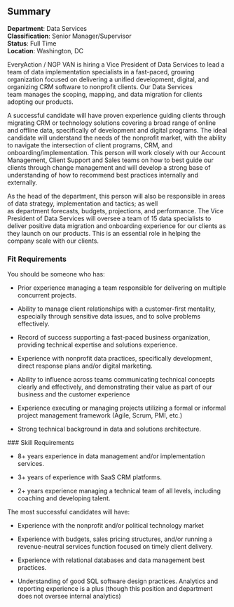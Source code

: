 ## Summary
**Department**: Data Services<br>
**Classification**: Senior Manager/Supervisor<br>
**Status**: Full Time<br>
**Location**: Washington, DC<br>

EveryAction / NGP VAN is hiring a Vice President of Data Services to lead a team of data implementation specialists in a fast-paced, growing organization focused on delivering a unified development, digital, and organizing CRM software to nonprofit clients. Our Data Services team manages the scoping, mapping, and data migration for clients adopting our products. 

A successful candidate will have proven experience guiding clients through migrating CRM or technology solutions covering a broad range of online and offline data, specifically of development and digital programs. The ideal candidate will understand the needs of the nonprofit market, with the ability to navigate the intersection of client programs, CRM, and onboarding/implementation. This person will work closely with our Account Management, Client Support and Sales teams on how to best guide our clients through change management and will develop a strong base of understanding of how to recommend best practices internally and externally.   

As the head of the department, this person will also be responsible in areas of data strategy, implementation and tactics; as well as department forecasts, budgets, projections, and performance. The Vice President of Data Services will oversee a team of 15 data specialists to deliver positive data migration and onboarding experience for our clients as they launch on our products. This is an essential role in helping the company scale with our clients. 

### Fit Requirements

You should be someone who has: 

-   Prior experience managing a team responsible for delivering on multiple concurrent projects. 

-   Ability to manage client relationships with a customer-first mentality, especially through sensitive data issues, and to solve problems effectively. 

-   Record of success supporting a fast-paced business organization, providing technical expertise and solutions experience. 

-   Experience with nonprofit data practices, specifically development, direct response plans and/or digital marketing. 

-   Ability to influence across teams communicating technical concepts clearly and effectively, and demonstrating their value as part of our business and the customer experience 

-   Experience executing or managing projects utilizing a formal or informal project management framework (Agile, Scrum, PMI, etc.) 

-   Strong technical background in data and solutions architecture. 

### Skill Requirements

-   8+ years experience in data management and/or implementation services. 

-   3+ years of experience with SaaS CRM platforms. 

-   2+ years experience managing a technical team of all levels, including coaching and developing talent. 

The most successful candidates will have: 

-   Experience with the nonprofit and/or political technology market 

-   Experience with budgets, sales pricing structures, and/or running a revenue-neutral services function focused on timely client delivery.  

-   Experience with relational databases and data management best practices. 

-   Understanding of good SQL software design practices. Analytics and reporting experience is a plus (though this position and department does not oversee internal analytics) 



